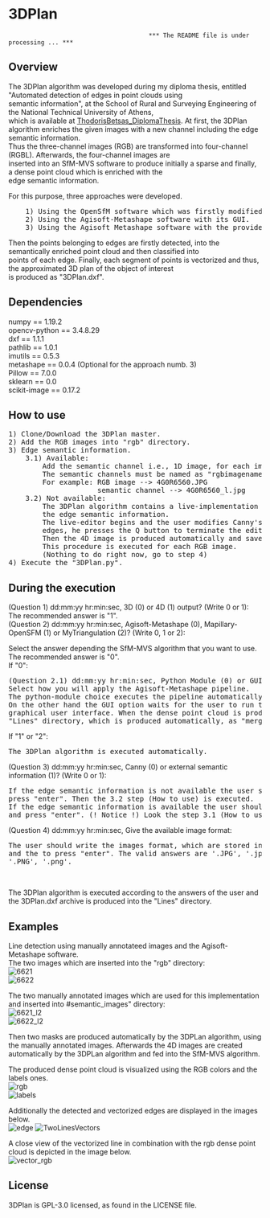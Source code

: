 # 3DPlan

                                           *** The README file is under processing ... ***
## Overview
<p>The 3DPlan algorithm was developed during my diploma thesis, entitled "Automated detection of edges in point clouds using<br>
semantic information", at the School of Rural and Surveying Engineering of the National Technical University of Athens,<br>
which is available at <a href="https://dspace.lib.ntua.gr/xmlui/handle/123456789/53090">ThodorisBetsas_DiplomaThesis</a>.
At first, the 3DPlan algorithm enriches the given images with a new channel including the edge semantic information.<br>
Thus the three-channel images (RGB) are transformed into four-channel (RGBL). Afterwards, the four-channel images are<br>
inserted into an SfM-MVS software to produce initially a sparse and finally, a dense point cloud which is enriched with the<br>
edge semantic information.</p>

<p>For this purpose, three approaches were developed.<br></p>
<pre>
    1) Using the OpenSfM software which was firstly modified to manipulate four-channel images.
    2) Using the Agisoft-Metashape software with its GUI.
    3) Using the Agisoft_Metashape software with the provided python module.</pre>
<p>Then the points belonging to edges are firstly detected, into the semantically enriched point cloud and then classified into<br>
points of each edge. Finally, each segment of points is vectorized and thus, the approximated 3D plan of the object of interest<br>
is produced as "3DPlan.dxf".</p>

## Dependencies
numpy == 1.19.2 <br>
opencv-python == 3.4.8.29 <br>
dxf == 1.1.1 <br>
pathlib == 1.0.1 <br>
imutils == 0.5.3 <br>
metashape == 0.0.4 (Optional for the approach numb. 3) <br>
Pillow == 7.0.0 <br>
sklearn == 0.0 <br>
scikit-image == 0.17.2 <br>

## How to use
<pre>1) Clone/Download the 3DPlan master.
2) Add the RGB images into "rgb" directory.
3) Edge semantic information.
    3.1) Available:
        Add the semantic channel i.e., 1D image, for each image, into "semantic_images" directory.
        The semantic channels must be named as "rgbimagename_l.jpg"
        For example: RGB image --> 4G0R6560.JPG
                     semantic channel --> 4G0R6560_l.jpg
    3.2) Not available:
        The 3DPlan algorithm contains a live-implementation of the Canny algorithm which could be used for producing
        the edge semantic information.
        The live-editor begins and the user modifies Canny's parameters. When the user is satisfied by the detected
        edges, he presses the Q button to terminate the editing procedure.
        Then the 4D image is produced automatically and saved into "images" directory which is created automatically.
        This procedure is executed for each RGB image.
        (Nothing to do right now, go to step 4)
4) Execute the "3DPlan.py".</pre>

## During the execution
<p>(Question 1) dd:mm:yy hr:min:sec, 3D (0) or 4D (1) output? (Write 0 or 1): The recommended answer is "1".<br>
(Question 2) dd:mm:yy hr:min:sec, Agisoft-Metashape (0), Mapillary-OpenSFM (1) or MyTriangulation (2)? (Write 0, 1 or 2):</p>
Select the answer depending the SfM-MVS algorithm that you want to use. The recommended answer is "0".<br>
If "0":<br>
<pre>(Question 2.1) dd:mm:yy hr:min:sec, Python Module (0) or GUI (1) output? (Write 0 or 1):
Select how you will apply the Agisoft-Metashape pipeline. 
The python-module choice executes the pipeline automatically.
On the other hand the GUI option waits for the user to run the algorithm using the Agisoft-Metashape
graphical user interface. When the dense point cloud is produced the user must save it into the 
"Lines" directory, which is produced automatically, as "merged.txt".</pre>
If "1" or "2":<pre>The 3DPlan algorithm is executed automatically.</pre>
(Question 3) dd:mm:yy hr:min:sec, Canny (0) or external semantic information (1)? (Write 0 or 1):<br>
<pre>If the edge semantic information is not available the user should select the "Canny" choice i.e., write 0 and
press "enter". Then the 3.2 step (How to use) is executed.
If the edge semantic information is available the user should select the "semantic information" choice i.e., write 1
and press "enter". (! Notice !) Look the step 3.1 (How to use).</pre>
(Question 4) dd:mm:yy hr:min:sec, Give the available image format:
<pre>The user should write the images format, which are stored into "rgb" directory, for example .JPG
and the to press "enter". The valid answers are '.JPG', '.jpg', '.TIFF', '.tiff', '.tif',
'.PNG', '.png'.</pre><br>
<p>The 3DPlan algorithm is executed according to the answers of the user and the 3DPlan.dxf archive is produced into the "Lines" directory.</p>

## Examples
Line detection using manually annotateed images and the Agisoft-Metashape software.<br>
The two images which are inserted into the "rgb" directory:<br>
![6621](https://user-images.githubusercontent.com/45883362/113516175-79b29a80-9581-11eb-91f0-8a86fdbb2395.png) <br>
![6622](https://user-images.githubusercontent.com/45883362/113516179-7e774e80-9581-11eb-9518-58453fb3889c.png)

The two manually annotated images which are used for this implementation and inserted into #semantic_images" directory:<br>
![6621_l2](https://user-images.githubusercontent.com/45883362/113516000-93071700-9580-11eb-88b0-40e23dfd56fc.png)<br>
![6622_l2](https://user-images.githubusercontent.com/45883362/113516003-98646180-9580-11eb-9616-7ea138bbc8f8.png)

Then two masks are produced automatically by the 3DPLan algorithm, using the manually annotated images. 
Afterwards the 4D images are created automatically by the 3DPLan algorithm and fed into the SfM-MVS algorithm.

The produced dense point cloud is visualized using the RGB colors and the labels ones.<br>
![rgb](https://user-images.githubusercontent.com/45883362/113516906-994bc200-9585-11eb-8b2d-2580c15ad21a.png)<br>
![labels](https://user-images.githubusercontent.com/45883362/113516909-9b158580-9585-11eb-9c53-83b518e25b09.png)<br>

Additionally the detected and vectorized edges are displayed in the images below.<br>
![edge](https://user-images.githubusercontent.com/45883362/113517678-2bee6000-958a-11eb-8ba6-7068b5534f71.png)
![TwoLinesVectors](https://user-images.githubusercontent.com/45883362/113517001-1414dd00-9586-11eb-8519-7998a851b1cf.png)<br>

A close view of the vectorized line in combination with the rgb dense point cloud is depicted in the image below.<br>
![vector_rgb](https://user-images.githubusercontent.com/45883362/113516925-acf72880-9585-11eb-8b92-92d82d335d49.png) <br>

## License
3DPlan is GPL-3.0 licensed, as found in the LICENSE file.
